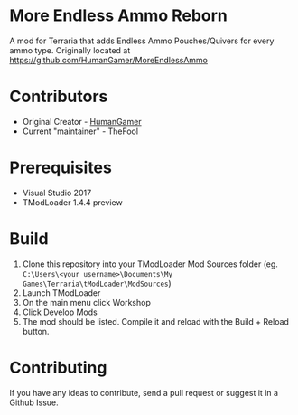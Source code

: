 # More Endless Ammo Reborn
A mod for Terraria that adds Endless Ammo Pouches/Quivers for every ammo type.
Originally located at https://github.com/HumanGamer/MoreEndlessAmmo

# Contributors
* Original Creator - [HumanGamer](https://github.com/HumanGamer)
* Current "maintainer" - TheFool

# Prerequisites
* Visual Studio 2017
* TModLoader 1.4.4 preview

# Build
1. Clone this repository into your TModLoader Mod Sources folder (eg. ``C:\Users\<your username>\Documents\My Games\Terraria\tModLoader\ModSources``)
2. Launch TModLoader
3. On the main menu click Workshop
4. Click Develop Mods
5. The mod should be listed. Compile it and reload with the Build + Reload button.

# Contributing
If you have any ideas to contribute, send a pull request or suggest it in a Github Issue.
